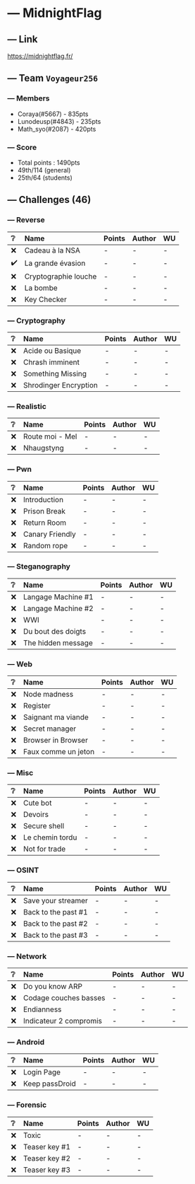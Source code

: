 # — MidnightFlag
## — Link
https://midnightflag.fr/
## — Team `Voyageur256`
### — Members
* Coraya(#5667) - 835pts
* Lunodeusp(#4843) - 235pts
* Math_syo(#2087) - 420pts
### — Score
* Total points : 1490pts
* 49th/114 (general)
* 25th/64 (students)
## — Challenges (46)
### — Reverse
| ❔ | Name | Points | Author | WU |
| :- | :- | :- | :- | :- |
| :x: | Cadeau à la NSA | - | - | - |
| ✔️ | La grande évasion | - | - | - |
| :x: | Cryptographie louche | - | - | - |
| :x: | La bombe | - | - | - | 
| :x: | Key Checker | - | - | - |
### — Cryptography
| ❔ | Name | Points | Author | WU |
| :- | :- | :- | :- | :- |
| :x: | Acide ou Basique | - | - | - |
| :x: | Chrash imminent | - | - | - |
| :x: | Something Missing | - | - | - |
| :x: | Shrodinger Encryption | - | - | - |
### — Realistic
| ❔ | Name | Points | Author | WU |
| :- | :- | :- | :- | :- |
| :x: | Route moi - Mel | - | - | - |
| :x: | Nhaugstyng | - | - | - |
### — Pwn
| ❔ | Name | Points | Author | WU |
| :- | :- | :- | :- | :- |
| :x: | Introduction | - | - | - |
| :x: | Prison Break | - | - | - |
| :x: | Return Room | - | - | - |
| :x: | Canary Friendly | - | - | - |
| :x: | Random rope | - | - | - |
### — Steganography
| ❔ | Name | Points | Author | WU |
| :- | :- | :- | :- | :- |
| :x: | Langage Machine #1 | - | - | - |
| :x: | Langage Machine #2 | - | - | - |
| :x: | WWI | - | - | - |
| :x: | Du bout des doigts | - | - | - |
| :x: | The hidden message | - | - | - |
### — Web
| ❔ | Name | Points | Author | WU |
| :- | :- | :- | :- | :- |
| :x: | Node madness | - | - | - |
| :x: | Register | - | - | - |
| :x: | Saignant ma viande | - | - | - |
| :x: | Secret manager | - | - | - |
| :x: | Browser in Browser | - | - | - |
| :x: | Faux comme un jeton | - | - | - |
### — Misc
| ❔ | Name | Points | Author | WU |
| :- | :- | :- | :- | :- |
| :x: | Cute bot | - | - | - |
| :x: | Devoirs | - | - | - |
| :x: | Secure shell | - | - | - |
| :x: | Le chemin tordu | - | - | - |
| :x: | Not for trade | - | - | - |
### — OSINT
| ❔ | Name | Points | Author | WU |
| :- | :- | :- | :- | :- |
| :x: | Save your streamer | - | - | - |
| :x: | Back to the past #1 | - | - | - |
| :x: | Back to the past #2 | - | - | - |
| :x: | Back to the past #3 | - | - | - |
### — Network
| ❔ | Name | Points | Author | WU |
| :- | :- | :- | :- | :- |
| :x: | Do you know ARP | - | - | - |
| :x: | Codage couches basses | - | - | - |
| :x: | Endianness | - | - | - |
| :x: | Indicateur 2 compromis | - | - | - |
### — Android
| ❔ | Name | Points | Author | WU |
| :- | :- | :- | :- | :- |
| :x: | Login Page | - | - | - |
| :x: | Keep passDroid | - | - | - |
### — Forensic
| ❔ | Name | Points | Author | WU |
| :- | :- | :- | :- | :- |
| :x: | Toxic | - | - | - |
| :x: | Teaser key #1 | - | - | - |
| :x: | Teaser key #2 | - | - | - |
| :x: | Teaser key #3 | - | - | - |
